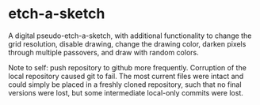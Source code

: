 # etch-a-sketch

A digital pseudo-etch-a-sketch, with additional functionality to change the grid resolution, disable drawing, change the drawing color, darken pixels through multiple passovers, and draw with random colors.

Note to self: push repository to github more frequently.  Corruption of the local repository caused git to fail.  The most current files were intact and could simply be placed in a freshly cloned repository, such that no final versions were lost, but some intermediate local-only commits were lost.
